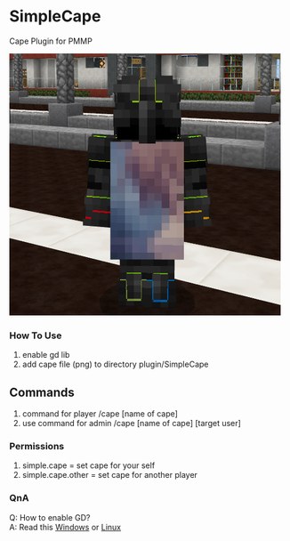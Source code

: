 # SimpleCape
Cape Plugin for PMMP


![](icon.png)
### How To Use
1. enable gd lib
2. add cape file (png) to directory plugin/SimpleCape

## Commands
1. command for player /cape [name of cape]
2. use command for admin /cape [name of cape] [target user]

### Permissions
1. simple.cape = set cape for your self
2. simple.cape.other = set cape for another player

### QnA
Q: How to enable GD?\
A: Read this [Windows](https://forums.pmmp.io/threads/gd-on-php.6532/) or [Linux](https://forums.pmmp.io/threads/how-to-install-gd-lib-in-php-binary.4372/)

